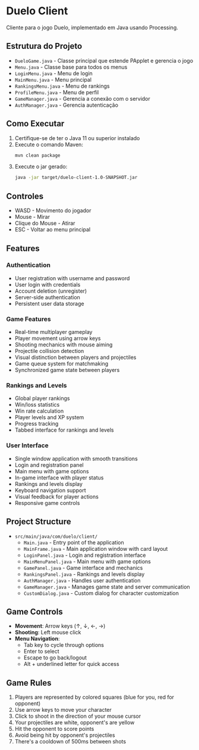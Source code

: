 # Duelo Client

Cliente para o jogo Duelo, implementado em Java usando Processing.

## Estrutura do Projeto

- `DueloGame.java` - Classe principal que estende PApplet e gerencia o jogo
- `Menu.java` - Classe base para todos os menus
- `LoginMenu.java` - Menu de login
- `MainMenu.java` - Menu principal
- `RankingsMenu.java` - Menu de rankings
- `ProfileMenu.java` - Menu de perfil
- `GameManager.java` - Gerencia a conexão com o servidor
- `AuthManager.java` - Gerencia autenticação

## Como Executar

1. Certifique-se de ter o Java 11 ou superior instalado
2. Execute o comando Maven:
   ```bash
   mvn clean package
   ```
3. Execute o jar gerado:
   ```bash
   java -jar target/duelo-client-1.0-SNAPSHOT.jar
   ```

## Controles

- WASD - Movimento do jogador
- Mouse - Mirar
- Clique do Mouse - Atirar
- ESC - Voltar ao menu principal

## Features

### Authentication
- User registration with username and password
- User login with credentials
- Account deletion (unregister)
- Server-side authentication
- Persistent user data storage

### Game Features
- Real-time multiplayer gameplay
- Player movement using arrow keys
- Shooting mechanics with mouse aiming
- Projectile collision detection
- Visual distinction between players and projectiles
- Game queue system for matchmaking
- Synchronized game state between players

### Rankings and Levels
- Global player rankings
- Win/loss statistics
- Win rate calculation
- Player levels and XP system
- Progress tracking
- Tabbed interface for rankings and levels

### User Interface
- Single window application with smooth transitions
- Login and registration panel
- Main menu with game options
- In-game interface with player status
- Rankings and levels display
- Keyboard navigation support
- Visual feedback for player actions
- Responsive game controls

## Project Structure

- `src/main/java/com/duelo/client/`
  - `Main.java` - Entry point of the application
  - `MainFrame.java` - Main application window with card layout
  - `LoginPanel.java` - Login and registration interface
  - `MainMenuPanel.java` - Main menu with game options
  - `GamePanel.java` - Game interface and mechanics
  - `RankingsPanel.java` - Rankings and levels display
  - `AuthManager.java` - Handles user authentication
  - `GameManager.java` - Manages game state and server communication
  - `CustomDialog.java` - Custom dialog for character customization

## Game Controls

- **Movement**: Arrow keys (↑, ↓, ←, →)
- **Shooting**: Left mouse click
- **Menu Navigation**: 
  - Tab key to cycle through options
  - Enter to select
  - Escape to go back/logout
  - Alt + underlined letter for quick access

## Game Rules

1. Players are represented by colored squares (blue for you, red for opponent)
2. Use arrow keys to move your character
3. Click to shoot in the direction of your mouse cursor
4. Your projectiles are white, opponent's are yellow
5. Hit the opponent to score points
6. Avoid being hit by opponent's projectiles
7. There's a cooldown of 500ms between shots 